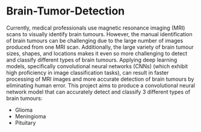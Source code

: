 # Brain-Tumor-Detection

Currently, medical professionals use magnetic resonance imaging (MRI) scans to visually identify brain tumours. However, the manual identification of brain tumours can be challenging due to the large number of images produced from one MRI scan. Additionally, the large variety of brain tumour sizes, shapes, and locations makes it even so more challenging to detect and classify different types of brain tumours. Applying deep learning models, specifically convolutional neural networks (CNNs) (which exhibit high proficiency in image classification tasks), can result in faster processing of MRI images and more accurate detection of brain tumours by eliminating human error. This project aims to produce a convolutional neural network model that can accurately detect and classify 3 different types of brain tumours: 
 - Glioma
 - Meningioma
 - Pituitary
